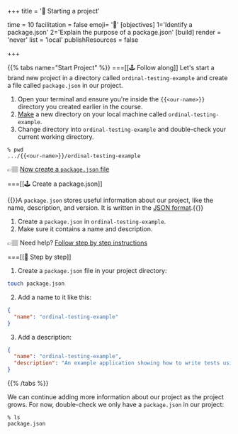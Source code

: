 +++
title = '🎒 Starting a project'

time = 10
facilitation = false
emoji= '🧩'
[objectives]
    1='Identify a package.json'
    2='Explain the purpose of a package.json'
[build]
  render = 'never'
  list = 'local'
  publishResources = false

+++

{{% tabs name="Start Project" %}}
===[[🕹️ Follow along]]
Let's start a brand new project in a directory called `ordinal-testing-example` and create a file called `package.json` in our project.

1. Open your terminal and ensure you're inside the `{{<our-name>}}` directory you created earlier in the course.
1. [Make](https://man7.org/linux/man-pages/man1/mkdir.1.html) a new directory on your local machine called `ordinal-testing-example`.
1. Change directory into `ordinal-testing-example` and double-check your current working directory.

```console
% pwd
.../{{<our-name>}}/ordinal-testing-example
```

👉🏽 [Now create a `package.json` file](#start-project-1)

===[[🕹️ Create a package.json]]

{{<note type="tip" title="Package">}}A `package.json` stores useful information about our project, like the name, description, and version. It is written in the [JSON format](https://developer.mozilla.org/en-US/docs/Learn/JavaScript/Objects/JSON).{{</note>}}

1. Create a `package.json` in `ordinal-testing-example`.
1. Make sure it contains a name and description.

👉🏽 Need help? [Follow step by step instructions](#start-project-2)

===[[👣 Step by step]]

1. Create a `package.json` file in your project directory:

```zsh
touch package.json
```

2. Add a name to it like this:

```json
{
  "name": "ordinal-testing-example"
}
```

3. Add a description:

```json
{
  "name": "ordinal-testing-example",
  "description": "An example application showing how to write tests using the jest framework"
}
```

{{% /tabs %}}

We can continue adding more information about our project as the project grows. For now, double-check we only have a `package.json` in our project:

```console
% ls
package.json
```
